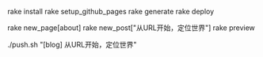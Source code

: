 rake install
rake setup_github_pages 
rake generate
rake deploy

rake new_page[about]
rake new_post["从URL开始，定位世界"]
rake preview

./push.sh "[blog] 从URL开始，定位世界"